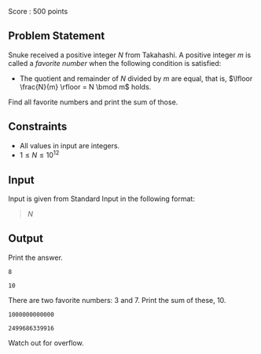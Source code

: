 Score : $500$ points

## Problem Statement

Snuke received a positive integer $N$ from Takahashi.
A positive integer $m$ is called a *favorite number* when the following condition is satisfied:

- The quotient and remainder of $N$ divided by $m$ are equal, that is, $\lfloor \frac{N}{m} \rfloor = N \bmod m$ holds.

Find all favorite numbers and print the sum of those.

## Constraints

- All values in input are integers.
- $1 \leq N \leq 10^{12}$

## Input

Input is given from Standard Input in the following format:

> $N$

## Output

Print the answer.

```input1
8
```

```output1
10
```

There are two favorite numbers: $3$ and $7$. Print the sum of these, $10$.

```input2
1000000000000
```

```output2
2499686339916
```

Watch out for overflow.